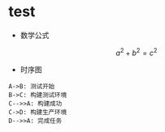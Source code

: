 # test
- 数学公式
```math
a^2+b^2=c^2
```
- 时序图
```sequence
A->B: 测试开始
B->C: 构建测试环境
C-->>A: 构建成功
C->D: 构建生产环境
D-->>A: 完成任务
```
